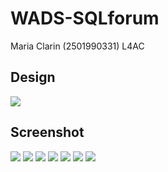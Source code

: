 # WADS-SQLforum
Maria Clarin (2501990331) L4AC

## Design
<img src ="https://cdn.discordapp.com/attachments/1074944157363220597/1107530068793757808/API_1920_1920px.png">

## Screenshot
<img src ="https://cdn.discordapp.com/attachments/1074944157363220597/1107521291830972446/image.png">
<img src ="https://cdn.discordapp.com/attachments/1074944157363220597/1107521541345906819/image.png">
<img src ="https://cdn.discordapp.com/attachments/1074944157363220597/1107521657108705281/image.png">
<img src ="https://cdn.discordapp.com/attachments/1074944157363220597/1107521718458794015/image.png">
<img src ="https://cdn.discordapp.com/attachments/1074944157363220597/1107521768471678976/image.png">
<img src ="https://cdn.discordapp.com/attachments/1074944157363220597/1107521831377838130/image.png">
<img src ="https://cdn.discordapp.com/attachments/1074944157363220597/1107521889892569089/image.png">

